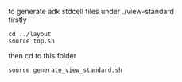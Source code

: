to generate adk stdcell files under ./view-standard  
firstly  
```
cd ../layout  
source top.sh
```
then cd to this folder  
``` 
source generate_view_standard.sh
```
